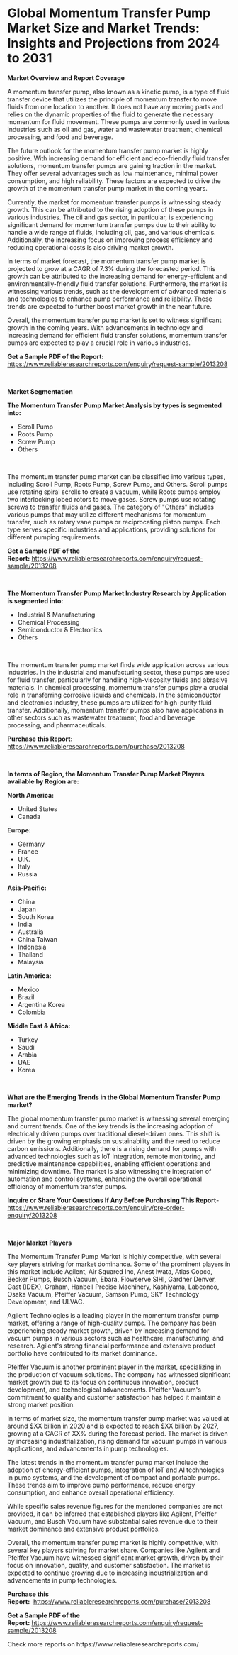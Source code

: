 <p><h1>Global Momentum Transfer Pump Market Size and Market Trends: Insights and Projections from 2024 to 2031</h1></p><p><strong>Market Overview and Report Coverage</strong></p>
<p><p>A momentum transfer pump, also known as a kinetic pump, is a type of fluid transfer device that utilizes the principle of momentum transfer to move fluids from one location to another. It does not have any moving parts and relies on the dynamic properties of the fluid to generate the necessary momentum for fluid movement. These pumps are commonly used in various industries such as oil and gas, water and wastewater treatment, chemical processing, and food and beverage.</p><p>The future outlook for the momentum transfer pump market is highly positive. With increasing demand for efficient and eco-friendly fluid transfer solutions, momentum transfer pumps are gaining traction in the market. They offer several advantages such as low maintenance, minimal power consumption, and high reliability. These factors are expected to drive the growth of the momentum transfer pump market in the coming years.</p><p>Currently, the market for momentum transfer pumps is witnessing steady growth. This can be attributed to the rising adoption of these pumps in various industries. The oil and gas sector, in particular, is experiencing significant demand for momentum transfer pumps due to their ability to handle a wide range of fluids, including oil, gas, and various chemicals. Additionally, the increasing focus on improving process efficiency and reducing operational costs is also driving market growth.</p><p>In terms of market forecast, the momentum transfer pump market is projected to grow at a CAGR of 7.3% during the forecasted period. This growth can be attributed to the increasing demand for energy-efficient and environmentally-friendly fluid transfer solutions. Furthermore, the market is witnessing various trends, such as the development of advanced materials and technologies to enhance pump performance and reliability. These trends are expected to further boost market growth in the near future.</p><p>Overall, the momentum transfer pump market is set to witness significant growth in the coming years. With advancements in technology and increasing demand for efficient fluid transfer solutions, momentum transfer pumps are expected to play a crucial role in various industries.</p></p>
<p><strong>Get a Sample PDF of the Report:</strong> <a href="https://www.reliableresearchreports.com/enquiry/request-sample/2013208">https://www.reliableresearchreports.com/enquiry/request-sample/2013208</a></p>
<p>&nbsp;</p>
<p><strong>Market Segmentation</strong></p>
<p><strong>The Momentum Transfer Pump Market Analysis by types is segmented into:</strong></p>
<p><ul><li>Scroll Pump</li><li>Roots Pump</li><li>Screw Pump</li><li>Others</li></ul></p>
<p>&nbsp;</p>
<p><p>The momentum transfer pump market can be classified into various types, including Scroll Pump, Roots Pump, Screw Pump, and Others. Scroll pumps use rotating spiral scrolls to create a vacuum, while Roots pumps employ two interlocking lobed rotors to move gases. Screw pumps use rotating screws to transfer fluids and gases. The category of "Others" includes various pumps that may utilize different mechanisms for momentum transfer, such as rotary vane pumps or reciprocating piston pumps. Each type serves specific industries and applications, providing solutions for different pumping requirements.</p></p>
<p><strong>Get a Sample PDF of the Report:</strong>&nbsp;<a href="https://www.reliableresearchreports.com/enquiry/request-sample/2013208">https://www.reliableresearchreports.com/enquiry/request-sample/2013208</a></p>
<p>&nbsp;</p>
<p><strong>The Momentum Transfer Pump Market Industry Research by Application is segmented into:</strong></p>
<p><ul><li>Industrial & Manufacturing</li><li>Chemical Processing</li><li>Semiconductor & Electronics</li><li>Others</li></ul></p>
<p>&nbsp;</p>
<p><p>The momentum transfer pump market finds wide application across various industries. In the industrial and manufacturing sector, these pumps are used for fluid transfer, particularly for handling high-viscosity fluids and abrasive materials. In chemical processing, momentum transfer pumps play a crucial role in transferring corrosive liquids and chemicals. In the semiconductor and electronics industry, these pumps are utilized for high-purity fluid transfer. Additionally, momentum transfer pumps also have applications in other sectors such as wastewater treatment, food and beverage processing, and pharmaceuticals.</p></p>
<p><strong>Purchase this Report:</strong>&nbsp; <a href="https://www.reliableresearchreports.com/purchase/2013208">https://www.reliableresearchreports.com/purchase/2013208</a></p>
<p>&nbsp;</p>
<p><strong>In terms of Region, the Momentum Transfer Pump Market Players available by Region are:</strong></p>
<p>
    <p> <strong> North America: </strong>
        <ul>
            <li>United States</li>
            <li>Canada</li>
        </ul>
        </p> 
    <p> <strong> Europe: </strong>
        <ul>
            <li>Germany</li>
            <li>France</li>
            <li>U.K.</li>
            <li>Italy</li>
            <li>Russia</li>
        </ul>
        </p> 
    <p> <strong> Asia-Pacific: </strong>
        <ul>
            <li>China</li>
            <li>Japan</li>
            <li>South Korea</li>
            <li>India</li>
            <li>Australia</li>
            <li>China Taiwan</li>
            <li>Indonesia</li>
            <li>Thailand</li>
            <li>Malaysia</li>
        </ul>
        </p> 
    <p> <strong> Latin America: </strong>
        <ul>
            <li>Mexico</li>
            <li>Brazil</li>
            <li>Argentina Korea</li>
            <li>Colombia</li>
        </ul>
        </p> 
    <p> <strong> Middle East & Africa: </strong>
        <ul>
            <li>Turkey</li>
            <li>Saudi</li>
            <li>Arabia</li>
            <li>UAE</li>
            <li>Korea</li>
        </ul>
    </p>
    </p>
<p>&nbsp;</p>
<p><strong>What are the Emerging Trends in the Global Momentum Transfer Pump market?</strong></p>
<p><p>The global momentum transfer pump market is witnessing several emerging and current trends. One of the key trends is the increasing adoption of electrically driven pumps over traditional diesel-driven ones. This shift is driven by the growing emphasis on sustainability and the need to reduce carbon emissions. Additionally, there is a rising demand for pumps with advanced technologies such as IoT integration, remote monitoring, and predictive maintenance capabilities, enabling efficient operations and minimizing downtime. The market is also witnessing the integration of automation and control systems, enhancing the overall operational efficiency of momentum transfer pumps.</p></p>
<p><strong>Inquire or Share Your Questions If Any Before Purchasing This Report</strong>- <a href="https://www.reliableresearchreports.com/enquiry/pre-order-enquiry/2013208">https://www.reliableresearchreports.com/enquiry/pre-order-enquiry/2013208</a></p>
<p>&nbsp;</p>
<p><strong>Major Market Players</strong></p>
<p><p>The Momentum Transfer Pump Market is highly competitive, with several key players striving for market dominance. Some of the prominent players in this market include Agilent, Air Squared Inc, Anest Iwata, Atlas Copco, Becker Pumps, Busch Vacuum, Ebara, Flowserve SIHI, Gardner Denver, Gast (IDEX), Graham, Hanbell Precise Machinery, Kashiyama, Labconco, Osaka Vacuum, Pfeiffer Vacuum, Samson Pump, SKY Technology Development, and ULVAC. </p><p>Agilent Technologies is a leading player in the momentum transfer pump market, offering a range of high-quality pumps. The company has been experiencing steady market growth, driven by increasing demand for vacuum pumps in various sectors such as healthcare, manufacturing, and research. Agilent's strong financial performance and extensive product portfolio have contributed to its market dominance.</p><p>Pfeiffer Vacuum is another prominent player in the market, specializing in the production of vacuum solutions. The company has witnessed significant market growth due to its focus on continuous innovation, product development, and technological advancements. Pfeiffer Vacuum's commitment to quality and customer satisfaction has helped it maintain a strong market position.</p><p>In terms of market size, the momentum transfer pump market was valued at around $XX billion in 2020 and is expected to reach $XX billion by 2027, growing at a CAGR of XX% during the forecast period. The market is driven by increasing industrialization, rising demand for vacuum pumps in various applications, and advancements in pump technologies.</p><p>The latest trends in the momentum transfer pump market include the adoption of energy-efficient pumps, integration of IoT and AI technologies in pump systems, and the development of compact and portable pumps. These trends aim to improve pump performance, reduce energy consumption, and enhance overall operational efficiency.</p><p>While specific sales revenue figures for the mentioned companies are not provided, it can be inferred that established players like Agilent, Pfeiffer Vacuum, and Busch Vacuum have substantial sales revenue due to their market dominance and extensive product portfolios.</p><p>Overall, the momentum transfer pump market is highly competitive, with several key players striving for market share. Companies like Agilent and Pfeiffer Vacuum have witnessed significant market growth, driven by their focus on innovation, quality, and customer satisfaction. The market is expected to continue growing due to increasing industrialization and advancements in pump technologies.</p></p>
<p><strong>Purchase this Report:</strong>&nbsp;&nbsp;<a href="https://www.reliableresearchreports.com/purchase/2013208">https://www.reliableresearchreports.com/purchase/2013208</a></p>
<p></p>
<p><strong>Get a Sample PDF of the Report:</strong>&nbsp;<a href="https://www.reliableresearchreports.com/enquiry/request-sample/2013208">https://www.reliableresearchreports.com/enquiry/request-sample/2013208</a></p>
<p>Check more reports on https://www.reliableresearchreports.com/</p>